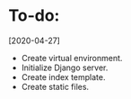 # To-do:

[2020-04-27]
- Create virtual environment.
- Initialize Django server.
- Create index template.
- Create static files.